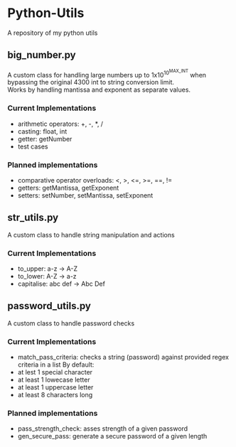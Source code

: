 # Python-Utils
A repository of my python utils

## big_number.py
A custom class for handling large numbers up to 1x10<sup>10<sup>MAX_INT</sup></sup> when bypassing the original 4300 int to string conversion limit.<br>
Works by handling mantissa and exponent as separate values.
### Current Implementations
- arithmetic operators: +, -, *, /
- casting: float, int
- getter: getNumber
- test cases
### Planned implementations
- comparative operator overloads: <, >, <=, >=, ==, !=
- getters: getMantissa, getExponent
- setters: setNumber, setMantissa, setExponent

## str_utils.py
A custom class to handle string manipulation and actions
### Current Implementations
- to_upper: a-z -> A-Z
- to_lower: A-Z -> a-z
- capitalise: abc def -> Abc Def

## password_utils.py
A custom class to handle password checks
### Current Implementations
- match_pass_criteria: checks a string (password) against provided regex criteria in a list
By default:
- at lest 1 special character
- at least 1 lowecase letter
- at least 1 uppercase letter
- at least 8 characters long
### Planned implementations
- pass_strength_check: asses strength of a given password
- gen_secure_pass: generate a secure password of a given length